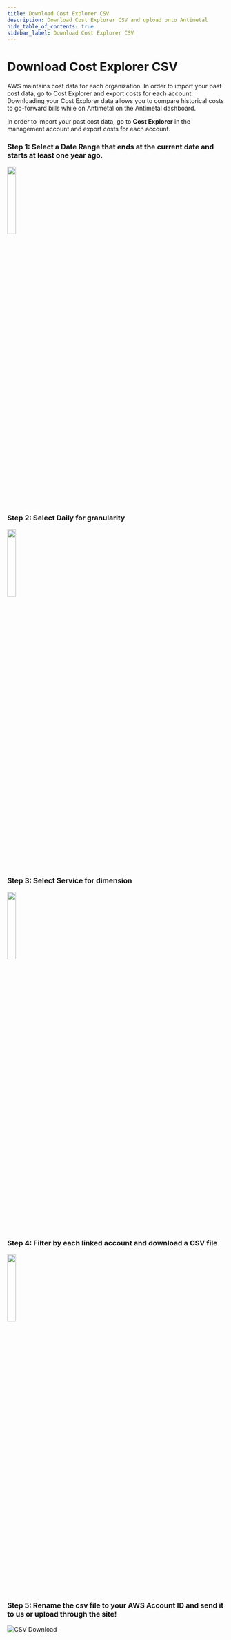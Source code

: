 ```yaml
---
title: Download Cost Explorer CSV
description: Download Cost Explorer CSV and upload onto Antimetal
hide_table_of_contents: true
sidebar_label: Download Cost Explorer CSV
---
```


# Download Cost Explorer CSV

AWS maintains cost data for each organization. In order to import your past cost data, go to Cost Explorer and export costs for each account. Downloading your Cost Explorer data allows you to compare historical costs to go-forward bills while on Antimetal on the Antimetal dashboard.

In order to import your past cost data, go to **Cost Explorer** in the management account and export costs for each account.

### Step 1: Select a Date Range that ends at the current date and starts at least one year ago.

   <img src="/img/screenshots/date_range_filter.png" width="20%"/>

### Step 2: Select **Daily** for granularity

   <img src="/img/screenshots/daily_filter.png" width="20%"/>

### Step 3: Select **Service** for dimension

   <img src="/img/screenshots/service_filter.png" width="20%"/>
   

### Step 4: Filter by each linked account and download a CSV file

   <img src="/img/screenshots/linked_account_filter.png" width="20%"/>

### Step 5: Rename the csv file to your AWS Account ID and send it to us or upload through the site!

![CSV Download](/img/screenshots/csv-download.png)
